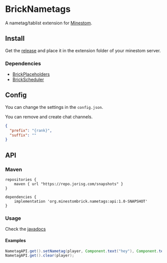 # BrickNametags

A nametag/tablist extension for [Minestom](https://github.com/Minestom/Minestom).

## Install

Get the [release](./releases) 
and place it in the extension folder of your minestom server.

### Dependencies
* [BrickPlaceholders](https://github.com/MinestomBrick/BrickPlaceholders)
* [BrickScheduler](https://github.com/MinestomBrick/BrickScheduler)


## Config

You can change the settings in the `config.json`.

You can remove and create chat channels.
```json
{
  "prefix": "{rank}",
  "suffix": ""
}
```

## API

### Maven
```
repositories {
    maven { url "https://repo.jorisg.com/snapshots" }
}

dependencies {
    implementation 'org.minestombrick.nametags:api:1.0-SNAPSHOT'
}
```

### Usage

Check the [javadocs](https://minestombrick.github.io/BrickNametags/)

#### Examples

```java
NametagAPI.get().setNametag(player, Component.text("hey"), Component.text("oi"));
NametagAPI.get().clear(player);
```
